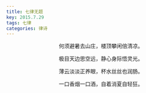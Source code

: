 ```yaml
---
title: 七律无题
key: 2015.7.29
tags: 七律
categories: 律诗
---
```


<p align="center">何须避暑去山庄，楼顶攀闲倍清凉。
</p>
<p align="center">极目天边思空远，静心身际悟灵光。
</p>
<p align="center">薄云淡淡正养眼，杯水丝丝也润肠。
</p>
<p align="center">一口香烟一口酒，自着消夏自轻狂。
</p>
<p align="center"></br>
</p>
